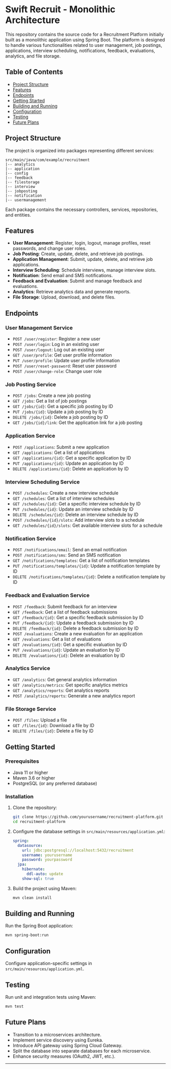 

# Swift Recruit - Monolithic Architecture

This repository contains the source code for a Recruitment Platform initially built as a monolithic application using Spring Boot. The platform is designed to handle various functionalities related to user management, job postings, applications, interview scheduling, notifications, feedback, evaluations, analytics, and file storage.

## Table of Contents

- [Project Structure](#project-structure)
- [Features](#features)
- [Endpoints](#endpoints)
- [Getting Started](#getting-started)
- [Building and Running](#building-and-running)
- [Configuration](#configuration)
- [Testing](#testing)
- [Future Plans](#future-plans)

## Project Structure

The project is organized into packages representing different services:

```
src/main/java/com/example/recruitment
|-- analytics
|-- application
|-- config
|-- feedback
|-- filestorage
|-- interview
|-- jobposting
|-- notification
|-- usermanagement
```

Each package contains the necessary controllers, services, repositories, and entities.

## Features

- **User Management**: Register, login, logout, manage profiles, reset passwords, and change user roles.
- **Job Posting**: Create, update, delete, and retrieve job postings.
- **Application Management**: Submit, update, delete, and retrieve job applications.
- **Interview Scheduling**: Schedule interviews, manage interview slots.
- **Notification**: Send email and SMS notifications.
- **Feedback and Evaluation**: Submit and manage feedback and evaluations.
- **Analytics**: Retrieve analytics data and generate reports.
- **File Storage**: Upload, download, and delete files.

## Endpoints

### User Management Service

- `POST /user/register`: Register a new user
- `POST /user/login`: Log in an existing user
- `POST /user/logout`: Log out an existing user
- `GET /user/profile`: Get user profile information
- `PUT /user/profile`: Update user profile information
- `POST /user/reset-password`: Reset user password
- `POST /user/change-role`: Change user role

### Job Posting Service

- `POST /jobs`: Create a new job posting
- `GET /jobs`: Get a list of job postings
- `GET /jobs/{id}`: Get a specific job posting by ID
- `PUT /jobs/{id}`: Update a job posting by ID
- `DELETE /jobs/{id}`: Delete a job posting by ID
- `GET /jobs/{id}/link`: Get the application link for a job posting

### Application Service

- `POST /applications`: Submit a new application
- `GET /applications`: Get a list of applications
- `GET /applications/{id}`: Get a specific application by ID
- `PUT /applications/{id}`: Update an application by ID
- `DELETE /applications/{id}`: Delete an application by ID

### Interview Scheduling Service

- `POST /schedules`: Create a new interview schedule
- `GET /schedules`: Get a list of interview schedules
- `GET /schedules/{id}`: Get a specific interview schedule by ID
- `PUT /schedules/{id}`: Update an interview schedule by ID
- `DELETE /schedules/{id}`: Delete an interview schedule by ID
- `POST /schedules/{id}/slots`: Add interview slots to a schedule
- `GET /schedules/{id}/slots`: Get available interview slots for a schedule

### Notification Service

- `POST /notifications/email`: Send an email notification
- `POST /notifications/sms`: Send an SMS notification
- `GET /notifications/templates`: Get a list of notification templates
- `PUT /notifications/templates/{id}`: Update a notification template by ID
- `DELETE /notifications/templates/{id}`: Delete a notification template by ID

### Feedback and Evaluation Service

- `POST /feedback`: Submit feedback for an interview
- `GET /feedback`: Get a list of feedback submissions
- `GET /feedback/{id}`: Get a specific feedback submission by ID
- `PUT /feedback/{id}`: Update a feedback submission by ID
- `DELETE /feedback/{id}`: Delete a feedback submission by ID
- `POST /evaluations`: Create a new evaluation for an application
- `GET /evaluations`: Get a list of evaluations
- `GET /evaluations/{id}`: Get a specific evaluation by ID
- `PUT /evaluations/{id}`: Update an evaluation by ID
- `DELETE /evaluations/{id}`: Delete an evaluation by ID

### Analytics Service

- `GET /analytics`: Get general analytics information
- `GET /analytics/metrics`: Get specific analytics metrics
- `GET /analytics/reports`: Get analytics reports
- `POST /analytics/reports`: Generate a new analytics report

### File Storage Service

- `POST /files`: Upload a file
- `GET /files/{id}`: Download a file by ID
- `DELETE /files/{id}`: Delete a file by ID

## Getting Started

### Prerequisites

- Java 11 or higher
- Maven 3.6 or higher
- PostgreSQL (or any preferred database)

### Installation

1. Clone the repository:
    ```bash
    git clone https://github.com/yourusername/recruitment-platform.git
    cd recruitment-platform
    ```

2. Configure the database settings in `src/main/resources/application.yml`:

    ```yaml
    spring:
      datasource:
        url: jdbc:postgresql://localhost:5432/recruitment
        username: yourusername
        password: yourpassword
      jpa:
        hibernate:
          ddl-auto: update
        show-sql: true
    ```

3. Build the project using Maven:
    ```bash
    mvn clean install
    ```

## Building and Running

Run the Spring Boot application:

```bash
mvn spring-boot:run
```

## Configuration

Configure application-specific settings in `src/main/resources/application.yml`.

## Testing

Run unit and integration tests using Maven:

```bash
mvn test
```

## Future Plans

- Transition to a microservices architecture.
- Implement service discovery using Eureka.
- Introduce API gateway using Spring Cloud Gateway.
- Split the database into separate databases for each microservice.
- Enhance security measures (OAuth2, JWT, etc.).

---


